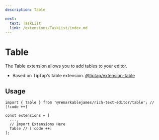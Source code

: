 ```yaml
---
description: Table

next:
  text: TaskList
  link: /extensions/TaskList/index.md
---
```


# Table

 The Table extension allows you to add tables to your editor.

- Based on TipTap's table extension. [@tiptap/extension-table](https://tiptap.dev/docs/editor/extensions/nodes/table)

## Usage

```tsx
import { Table } from '@remarkablejames/rich-text-editor/table'; // [!code ++]

const extensions = [
  ...,
  // Import Extensions Here
  Table // [!code ++]
];
```
